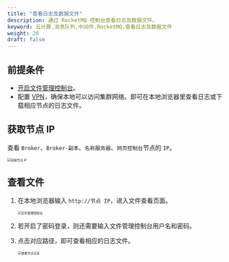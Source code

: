 ```yaml
---
title: "查看日志及数据文件"
description: 通过 RocketMQ 控制台查看日志及数据文件。
keyword: 云计算,消息队列,中间件,RocketMQ,查看日志及数据文件
weight: 20
draft: false
---
```


## 前提条件

- [开启文件管理控制台](../enable)。
- 配置 [VPN](/network/vpc/manual/vpn/)，确保本地可以访问集群网络。即可在本地浏览器里查看日志或下载相应节点的日志文件。

## 获取节点 IP

查看 `Broker`、`Broker-副本`、`名称服务器`、`网页控制台`节点的 `IP`。

<img src="/middware/rocketmq/_images/node_ip.png" alt="获取节点 IP" style="zoom:50%;" />

## 查看文件

1. 在本地浏览器输入 `http://节点 IP`，进入文件查看页面。

   <img src="/middware/rocketmq/_images/file_console.png" alt="文件管理控制台" style="zoom:50%;" />

2. 若开启了密码登录，则还需要输入文件管理控制台用户名和密码。
3. 点击对应路径，即可查看相应的日志文件。

   <img src="/middware/rocketmq/_images/file_console_01.png" alt="查看节点日志" style="zoom:50%;" />
